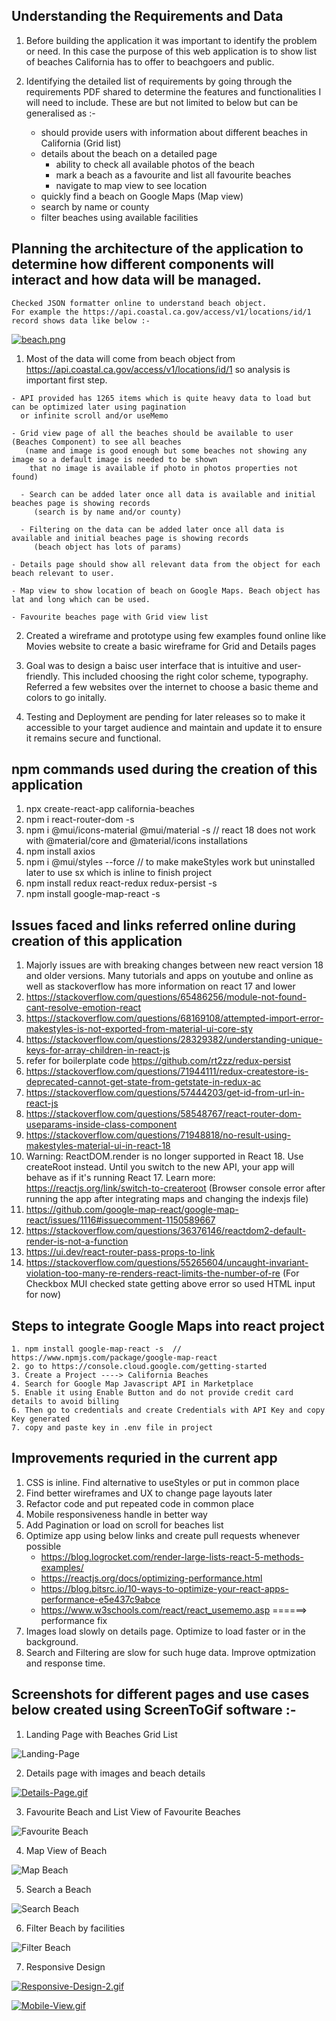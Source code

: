 ## Understanding the Requirements and Data

1. Before building the application it was important to identify the problem or need. In this case the purpose of this web application
is to show list of beaches California has to offer to beachgoers and public.

2. Identifying the detailed list of requirements by going through the requirements PDF shared to determine the features
 and functionalities I will need to include. These are but not limited to below but can be generalised as :-

    - should provide users with information about different beaches in California (Grid list)      
    - details about the beach on a detailed page 
      - ability to check all available photos of the beach
      - mark a beach as a favourite and list all favourite beaches
      - navigate to map view to see location
    - quickly find a beach on Google Maps (Map view)
    - search by name or county
    - filter beaches using available facilities

## Planning the architecture of the application to determine how different components will interact and how data will be managed.
    Checked JSON formatter online to understand beach object. 
    For example the https://api.coastal.ca.gov/access/v1/locations/id/1 record shows data like below :-
     
  [![beach.png](https://i.postimg.cc/fyZnZCBN/beach.png)](https://postimg.cc/HcSP9QqZ)
   
  1. Most of the data will come from beach object from https://api.coastal.ca.gov/access/v1/locations/id/1 so analysis is important first step.
 
    - API provided has 1265 items which is quite heavy data to load but can be optimized later using pagination 
      or infinite scroll and/or useMemo
      
    - Grid view page of all the beaches should be available to user (Beaches Component) to see all beaches 
       (name and image is good enough but some beaches not showing any image so a default image is needed to be shown
        that no image is available if photo in photos properties not found)
        
      - Search can be added later once all data is available and initial beaches page is showing records 
         (search is by name and/or county)
         
      - Filtering on the data can be added later once all data is available and initial beaches page is showing records
         (beach object has lots of params)
         
    - Details page should show all relevant data from the object for each beach relevant to user. 
        
    - Map view to show location of beach on Google Maps. Beach object has lat and long which can be used.
    
    - Favourite beaches page with Grid view list 

  2. Created a wireframe and prototype using few examples found online like Movies website to create a basic wireframe for Grid and Details pages

  3. Goal was to design a baisc user interface that is intuitive and user-friendly. This included choosing the right color scheme, typography.
   Referred a few websites over the internet to choose a basic theme and colors to go initally.

  4. Testing and Deployment are pending for later releases so to make it accessible to your target audience and maintain and update it to ensure it 
     remains secure and functional.
     
 
## npm commands used during the creation of this application

  1. npx create-react-app california-beaches
  2. npm i react-router-dom -s
  3. npm i @mui/icons-material @mui/material -s   // react 18 does not work with @material/core and @material/icons installations
  4. npm install axios
  5. npm i @mui/styles --force  // to make makeStyles work but uninstalled later to use sx which is inline to finish project
  6. npm install redux react-redux redux-persist -s
  7. npm install google-map-react -s

## Issues faced and links referred online during creation of this application

  1. Majorly issues are with breaking changes between new react version 18 and older versions.
     Many tutorials and apps on youtube and online as well as stackoverflow has more information on react 17 and lower
  2. https://stackoverflow.com/questions/65486256/module-not-found-cant-resolve-emotion-react
  3. https://stackoverflow.com/questions/68169108/attempted-import-error-makestyles-is-not-exported-from-material-ui-core-sty
  4. https://stackoverflow.com/questions/28329382/understanding-unique-keys-for-array-children-in-react-js
  5. refer for boilerplate code https://github.com/rt2zz/redux-persist
  6. https://stackoverflow.com/questions/71944111/redux-createstore-is-deprecated-cannot-get-state-from-getstate-in-redux-ac
  7. https://stackoverflow.com/questions/57444203/get-id-from-url-in-react-js
  8. https://stackoverflow.com/questions/58548767/react-router-dom-useparams-inside-class-component
  9. https://stackoverflow.com/questions/71948818/no-result-using-makestyles-material-ui-in-react-18
  10. Warning: ReactDOM.render is no longer supported in React 18. Use createRoot instead. 
     Until you switch to the new API, your app will behave as if it's running React 17. 
     Learn more: https://reactjs.org/link/switch-to-createroot 
     (Browser console error after running the app after integrating maps and changing the indexjs file)
  11. https://github.com/google-map-react/google-map-react/issues/1116#issuecomment-1150589667
  12. https://stackoverflow.com/questions/36376146/reactdom2-default-render-is-not-a-function
  13. https://ui.dev/react-router-pass-props-to-link
  14. https://stackoverflow.com/questions/55265604/uncaught-invariant-violation-too-many-re-renders-react-limits-the-number-of-re 
      (For Checkbox MUI checked state getting above error so used HTML input for now)   
  
  ## Steps to integrate Google Maps into react project
  
    1. npm install google-map-react -s  // https://www.npmjs.com/package/google-map-react
    2. go to https://console.cloud.google.com/getting-started
    3. Create a Project ----> California Beaches
    4. Search for Google Map Javascript API in Marketplace
    5. Enable it using Enable Button and do not provide credit card details to avoid billing
    6. Then go to credentials and create Credentials with API Key and copy Key generated
    7. copy and paste key in .env file in project
 
 ## Improvements requried in the current app
 
   1. CSS is inline. Find alternative to useStyles or put in common place
   2. Find better wireframes and UX to change page layouts later
   3. Refactor code and put repeated code in common place
   4. Mobile responsiveness handle in better way
   5. Add Pagination or load on scroll for beaches list
   6. Optimize app using below links and create pull requests whenever possible
      - https://blog.logrocket.com/render-large-lists-react-5-methods-examples/
      - https://reactjs.org/docs/optimizing-performance.html
      - https://blog.bitsrc.io/10-ways-to-optimize-your-react-apps-performance-e5e437c9abce
      - https://www.w3schools.com/react/react_usememo.asp ======> performance fix
   7. Images load slowly on details page. Optimize to load faster or in the background.
   8. Search and Filtering are slow for such huge data. Improve optmization and response time.

     
 ## Screenshots for different pages and use cases below created using ScreenToGif software :-
 
   1. Landing Page with Beaches Grid List 
   
   ![Landing-Page](https://user-images.githubusercontent.com/20744146/222199135-bacf5b76-383d-40c2-a9c7-7b98b9852e3d.gif)

   
   2. Details page with images and beach details 
    
   [![Details-Page.gif](https://i.postimg.cc/PxBDH0fC/Details-Page.gif)](https://postimg.cc/YGz0fnW7)


   3. Favourite Beach and List View of Favourite Beaches 
   
   ![Favourite Beach](https://user-images.githubusercontent.com/20744146/222202098-c8d2c8c7-3d5c-4676-8613-d1c2ac24bf27.gif)

   
   4. Map View of Beach 
      
   ![Map Beach](https://user-images.githubusercontent.com/20744146/222202668-a187a0ac-d802-4fef-94b2-9ab90a52cf31.gif)


   5. Search a Beach
   
   ![Search Beach](https://user-images.githubusercontent.com/20744146/222203070-af90030b-1c02-4ba2-bfd5-77e9a25467e4.gif)

   
   6. Filter Beach by facilities   
   
   ![Filter Beach](https://user-images.githubusercontent.com/20744146/222203928-78fc5f4b-0e96-42dd-82d1-af93e8b450b9.gif)

   7. Responsive Design

   [![Responsive-Design-2.gif](https://i.postimg.cc/j21tBrR1/Responsive-Design-2.gif)](https://postimg.cc/tnFKVwZd)
   
   
   [![Mobile-View.gif](https://i.postimg.cc/zXWG4VRS/Mobile-View.gif)](https://postimg.cc/4mfG94Pm)
   
   
    
    

